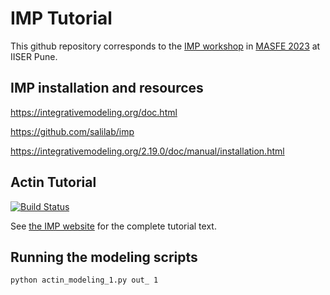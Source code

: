 # IMP Tutorial

This github repository corresponds to the [IMP workshop](https://sites.google.com/acads.iiserpune.ac.in/masfe/program/workshop?authuser=0) in [MASFE 2023](https://sites.google.com/acads.iiserpune.ac.in/masfe/) at IISER Pune. 

## IMP installation and resources
https://integrativemodeling.org/doc.html 

https://github.com/salilab/imp 

https://integrativemodeling.org/2.19.0/doc/manual/installation.html 


## Actin Tutorial  

[![Build Status](https://github.com/salilab/actin_tutorial/workflows/build/badge.svg?branch=main)](https://github.com/salilab/actin_tutorial/actions?query=workflow%3Abuild)

See [the IMP website](https://integrativemodeling.org/tutorials/actin/) for the complete tutorial text.

## Running the modeling scripts

`python actin_modeling_1.py out_ 1` 

